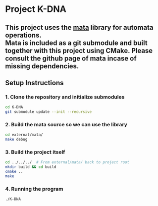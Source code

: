 # Project K-DNA

This project uses the [mata](https://github.com/VeriFIT/mata) library for automata operations.  
Mata is included as a git submodule and built together with this project using CMake.
Please consult the github page of mata incase of missing dependencies.
---

## Setup Instructions

### 1. Clone the repository and initialize submodules

```bash
cd K-DNA
git submodule update --init --recursive
```

### 2. Build the mata   source so we can use the library

```bash
cd external/mata/
make debug
```

### 3. Build the project itself

```bash
cd ../../../  # From external/mata/ back to project root
mkdir build && cd build
cmake ..
make
```

### 4. Running the program

```bash
./K-DNA
```

